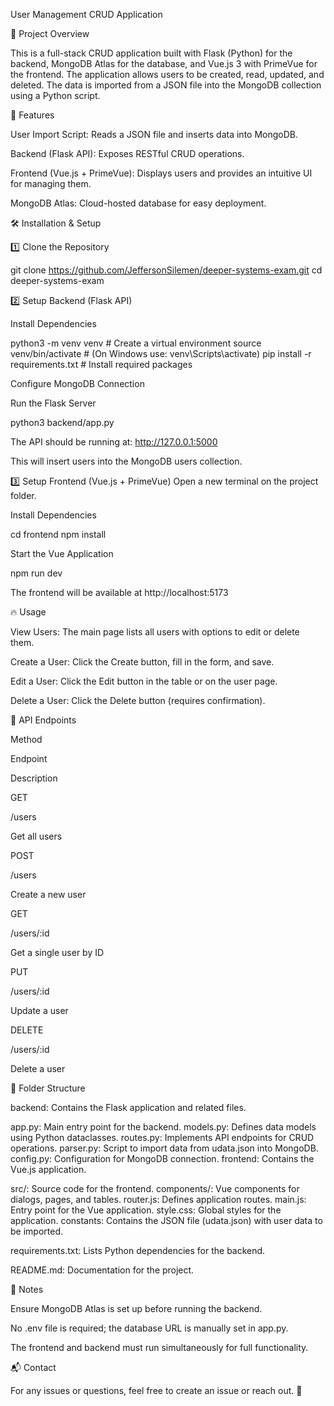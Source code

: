 User Management CRUD Application

📌 Project Overview

This is a full-stack CRUD application built with Flask (Python) for the backend, MongoDB Atlas for the database, and Vue.js 3 with PrimeVue for the frontend. The application allows users to be created, read, updated, and deleted. The data is imported from a JSON file into the MongoDB collection using a Python script.

🚀 Features

User Import Script: Reads a JSON file and inserts data into MongoDB.

Backend (Flask API): Exposes RESTful CRUD operations.

Frontend (Vue.js + PrimeVue): Displays users and provides an intuitive UI for managing them.

MongoDB Atlas: Cloud-hosted database for easy deployment.

🛠️ Installation & Setup

1️⃣ Clone the Repository

git clone https://github.com/JeffersonSilemen/deeper-systems-exam.git
cd deeper-systems-exam

2️⃣ Setup Backend (Flask API)

Install Dependencies

python3 -m venv venv  # Create a virtual environment
source venv/bin/activate  # (On Windows use: venv\Scripts\activate)
pip install -r requirements.txt  # Install required packages

Configure MongoDB Connection

Run the Flask Server

python3 backend/app.py

The API should be running at: http://127.0.0.1:5000

This will insert users into the MongoDB users collection.

3️⃣ Setup Frontend (Vue.js + PrimeVue)
Open a new terminal on the project folder.

Install Dependencies

cd frontend
npm install

Start the Vue Application

npm run dev

The frontend will be available at http://localhost:5173

🔥 Usage

View Users: The main page lists all users with options to edit or delete them.

Create a User: Click the Create button, fill in the form, and save.

Edit a User: Click the Edit button in the table or on the user page.

Delete a User: Click the Delete button (requires confirmation).

📌 API Endpoints

Method

Endpoint

Description

GET

/users

Get all users

POST

/users

Create a new user

GET

/users/:id

Get a single user by ID

PUT

/users/:id

Update a user

DELETE

/users/:id

Delete a user

📜 Folder Structure

backend: Contains the Flask application and related files.

app.py: Main entry point for the backend.
models.py: Defines data models using Python dataclasses.
routes.py: Implements API endpoints for CRUD operations.
parser.py: Script to import data from udata.json into MongoDB.
config.py: Configuration for MongoDB connection.
frontend: Contains the Vue.js application.

src/: Source code for the frontend.
components/: Vue components for dialogs, pages, and tables.
router.js: Defines application routes.
main.js: Entry point for the Vue application.
style.css: Global styles for the application.
constants: Contains the JSON file (udata.json) with user data to be imported.

requirements.txt: Lists Python dependencies for the backend.

README.md: Documentation for the project.

📌 Notes

Ensure MongoDB Atlas is set up before running the backend.

No .env file is required; the database URL is manually set in app.py.

The frontend and backend must run simultaneously for full functionality.

📬 Contact

For any issues or questions, feel free to create an issue or reach out. 🚀


